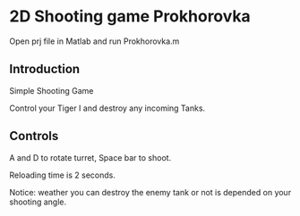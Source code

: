 ﻿# 2D Shooting game Prokhorovka

Open prj file in Matlab and run Prokhorovka.m

## Introduction

Simple Shooting Game

Control your Tiger I and destroy any incoming Tanks.

## Controls

A and D to rotate turret, Space bar to shoot.

Reloading time is 2 seconds.

Notice: weather you can destroy the enemy tank or not is depended on your shooting angle.
